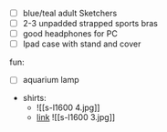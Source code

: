 - [ ] blue/teal adult Sketchers
- [ ] 2-3 unpadded strapped sports bras
- [ ] good headphones for PC
- [ ] Ipad case with stand and cover

fun:
- [ ] aquarium lamp
- shirts:
	- ![[s-l1600 4.jpg]]
	- [link](https://www.ebay.com/itm/317172513359?_skw=vintage+aquatic&itmmeta=01K5CJ9M7K9WMHS9MPAHVA1GDR&hash=item49d8f47a4f:g:uj8AAeSwGPtom~GB&itmprp=enc%3AAQAKAAAA0FkggFvd1GGDu0w3yXCmi1fn8KFoHQwfwGFcoi5O4da%2FawKT2p3jxf0deLievGS8bCM8ygmqiY1ggWcqXpoQBA8XnhFzvYI60D0WQFONMkRNnSp2kOxNnz4GKTd1SVDTHaeSD7Hn4t4e8mWccpoczXWv12bl5euhKUr2ggWobsrk0iv7eObVbyqif1kAW1MhT4Ej04jU8PX2tX90GsrB7XIh69Z0O3mBIEYWUfDsateBWu8PLK8GYbawg7C01q82ch4a20C36PeUXJS6te26tL4%3D%7Ctkp%3ABk9SR4jEppKrZg) ![[s-l1600 3.jpg]]